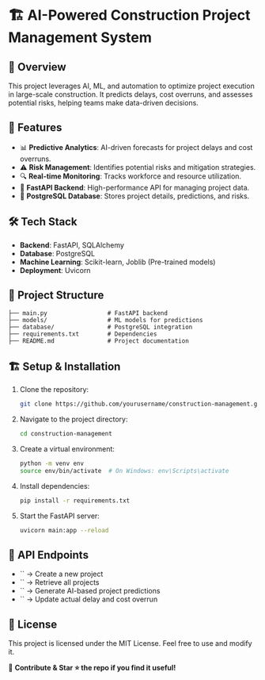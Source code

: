 # 🏗️ AI-Powered Construction Project Management System

## 📌 Overview

This project leverages AI, ML, and automation to optimize project execution in large-scale construction. It predicts delays, cost overruns, and assesses potential risks, helping teams make data-driven decisions.

## 🚀 Features

- 📊 **Predictive Analytics**: AI-driven forecasts for project delays and cost overruns.
- ⚠️ **Risk Management**: Identifies potential risks and mitigation strategies.
- 🔍 **Real-time Monitoring**: Tracks workforce and resource utilization.
- 📡 **FastAPI Backend**: High-performance API for managing project data.
- 💾 **PostgreSQL Database**: Stores project details, predictions, and risks.

## 🛠️ Tech Stack

- **Backend**: FastAPI, SQLAlchemy
- **Database**: PostgreSQL
- **Machine Learning**: Scikit-learn, Joblib (Pre-trained models)
- **Deployment**: Uvicorn

## 📂 Project Structure

```
├── main.py                 # FastAPI backend
├── models/                 # ML models for predictions
├── database/               # PostgreSQL integration
├── requirements.txt        # Dependencies
├── README.md               # Project documentation
```

## 🏗️ Setup & Installation

1. Clone the repository:
   ```sh
   git clone https://github.com/yourusername/construction-management.git
   ```
2. Navigate to the project directory:
   ```sh
   cd construction-management
   ```
3. Create a virtual environment:
   ```sh
   python -m venv env
   source env/bin/activate  # On Windows: env\Scripts\activate
   ```
4. Install dependencies:
   ```sh
   pip install -r requirements.txt
   ```
5. Start the FastAPI server:
   ```sh
   uvicorn main:app --reload
   ```

## 📡 API Endpoints

- `` → Create a new project
- `` → Retrieve all projects
- `` → Generate AI-based project predictions
- `` → Update actual delay and cost overrun

## 📜 License

This project is licensed under the MIT License. Feel free to use and modify it.

🚀 **Contribute & Star ⭐ the repo if you find it useful!**
